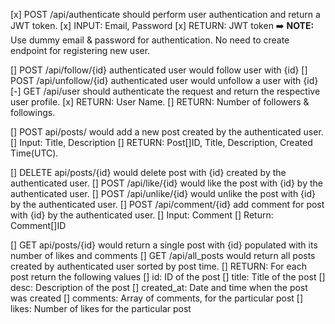[x] POST /api/authenticate should perform user authentication and return a JWT token.
    [x] INPUT: Email, Password
    [x] RETURN: JWT token
    ➡️ **NOTE:** Use dummy email & password for authentication. No need to create endpoint for registering new user.

[] POST /api/follow/{id} authenticated user would follow user with {id}
[] POST /api/unfollow/{id} authenticated user would unfollow a user with {id}
[-] GET /api/user should authenticate the request and return the respective user profile.
    [x] RETURN: User Name.
    [] RETURN: Number of followers & followings.

[] POST api/posts/ would add a new post created by the authenticated user.
    [] Input: Title, Description
    [] RETURN: Post[]ID, Title, Description, Created Time(UTC).

[] DELETE api/posts/{id} would delete post with {id} created by the authenticated user.
[] POST /api/like/{id} would like the post with {id} by the authenticated user.
[] POST /api/unlike/{id} would unlike the post with {id} by the authenticated user.
[] POST /api/comment/{id} add comment for post with {id} by the authenticated user.
    [] Input: Comment
    [] Return: Comment[]ID

[] GET api/posts/{id} would return a single post with {id} populated with its number of likes and comments
[] GET /api/all_posts would return all posts created by authenticated user sorted by post time.
    [] RETURN: For each post return the following values
        [] id: ID of the post
        [] title: Title of the post
        [] desc: Description of the post
        [] created_at: Date and time when the post was created
        [] comments: Array of comments, for the particular post
        [] likes: Number of likes for the particular post